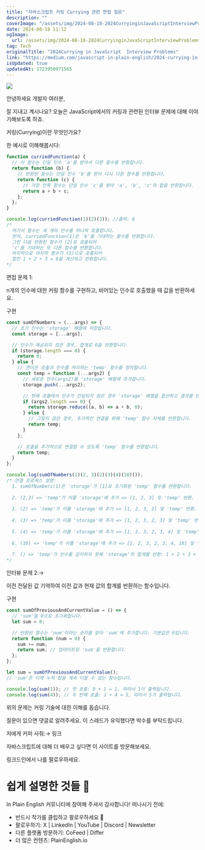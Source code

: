 ```yaml
---
title: "자바스크립트 커링 Currying 관련 면접 질문"
description: ""
coverImage: "/assets/img/2024-08-18-2024CurryinginJavaScriptInterviewProblems_0.png"
date: 2024-08-18 11:12
ogImage:
  url: /assets/img/2024-08-18-2024CurryinginJavaScriptInterviewProblems_0.png
tag: Tech
originalTitle: "2024Currying in JavaScript  Interview Problems"
link: "https://medium.com/javascript-in-plain-english/2024-currying-in-javascript-interview-problems-78c7d14adb7b"
isUpdated: true
updatedAt: 1723950971565
---
```


<img src="/assets/img/2024-08-18-2024CurryinginJavaScriptInterviewProblems_0.png" />

안녕하세요 개발자 여러분,

잘 지내고 계시나요? 오늘은 JavaScript에서의 커링과 관련된 인터뷰 문제에 대해 이야기해보도록 하죠.

커링(Currying)이란 무엇인가요?

<div class="content-ad"></div>

한 예시로 이해해봅시다:

```js
function curriedFunction(a) {
  // 이 함수는 단일 인수 'a'를 받아서 다른 함수를 반환합니다.
  return function (b) {
    // 반환된 함수는 단일 인수 'b'를 받아 다시 다른 함수를 반환합니다.
    return function (c) {
      // 가장 안쪽 함수는 단일 인수 'c'를 받아 'a', 'b', 'c'의 합을 반환합니다.
      return a + b + c;
    };
  };
}

console.log(curriedFunction(1)(2)(3)); //출력: 6
/* 
  여기서 함수는 세 개의 인수를 하나씩 호출합니다.
  먼저, curriedFunction(1)은 'b'를 기대하는 함수를 반환합니다.
  그런 다음 반환된 함수가 (2)로 호출되어 
  'c'를 기대하는 또 다른 함수를 반환합니다.
  마지막으로 마지막 함수가 (3)으로 호출되어 
  합인 1 + 2 + 3 = 6을 계산하고 반환합니다.
*/
```

면접 문제 1:

n개의 인수에 대한 커링 함수를 구현하고, 비어있는 인수로 호출했을 때 값을 반환하세요.

<div class="content-ad"></div>

구현

```js
const sumOfNumbers = (...args) => {
  // 초기 인수는 'storage' 배열에 저장됩니다.
  const storage = [...args];

  // 인수가 제공되지 않은 경우, 합계로 0을 반환합니다.
  if (storage.length === 0) {
    return 0;
  } else {
    // 연이은 호출과 인수를 처리하는 'temp' 함수를 정의합니다.
    const temp = function (...args2) {
      // 새로운 인수(args2)를 'storage' 배열에 추가합니다.
      storage.push(...args2);

      // 현재 호출에서 인수가 전달되지 않은 경우 'storage' 배열을 합산하고 결과를 반환합니다.
      if (args2.length === 0) {
        return storage.reduce((a, b) => a + b, 0);
      } else {
        // 그렇지 않은 경우, 추가적인 연결을 위해 'temp' 함수 자체를 반환합니다.
        return temp;
      }
    };

    // 호출을 추가적으로 연결할 수 있도록 'temp' 함수를 반환합니다.
    return temp;
  }
};

console.log(sumOfNumbers(1)(2, 3)(2)(3)(4)(10)());
/* 연결 프로세스 설명:
  1. sumOfNumbers(1)은 'storage'가 [1]로 초기화된 'temp' 함수를 반환합니다.
  
  2. (2,3) => 'temp'가 이를 'storage'에 추가 => [1, 2, 3] 및 'temp' 반환.
  
  3. (2) => 'temp'가 이를 'storage'에 추가 => [1, 2, 3, 2] 및 'temp' 반환.
  
  4. (3) => 'temp'가 이를 'storage'에 추가 => [1, 2, 3, 2, 3] 및 'temp' 반환.
  
  5. (4) => 'temp'가 이를 'storage'에 추가 => [1, 2, 3, 2, 3, 4] 및 'temp' 반환.
  
  6. (10) => 'temp'가 이를 'storage'에 추가 => [1, 2, 3, 2, 3, 4, 10] 및 'temp' 반환.
  
  7. () => 'temp'가 인수를 감지하지 못해 'storage'의 합계를 반환: 1 + 2 + 3 + 2 + 3 + 4 + 10 = 25.
*/
```

인터뷰 문제 2:→

이전 전달된 값 기억하여 이전 값과 현재 값의 합계를 반환하는 함수입니다.

<div class="content-ad"></div>

구현

```js
const sumOfPreviousAndCurrentValue = () => {
  // 'sum'을 0으로 초기화합니다.
  let sum = 0;

  // 반환된 함수는 'num'이라는 숫자를 받아 'sum'에 추가합니다. 기본값은 0입니다.
  return function (num = 0) {
    sum += num;
    return sum; // 업데이트된 'sum'을 반환합니다.
  };
};

let sum = sumOfPreviousAndCurrentValue();
// 'sum'은 이제 누적 합을 계속 더할 수 있는 함수입니다.

console.log(sum(1)); // 첫 호출: 0 + 1 = 1, 따라서 1이 출력됩니다.
console.log(sum(4)); // 두 번째 호출: 1 + 4 = 5, 따라서 5가 출력됩니다.
```

위의 문제는 커링 기술에 대한 이해를 돕습니다.

질문이 있으면 댓글로 알려주세요. 이 스레드가 유익했다면 박수를 부탁드립니다.

<div class="content-ad"></div>

저에게 커피 사줘:→ 링크

자바스크립트에 대해 더 배우고 싶다면 이 사이트를 방문해보세요.

링크드인에서 나를 팔로우하세요.

# 쉽게 설명한 것들 🚀

<div class="content-ad"></div>

In Plain English 커뮤니티에 참여해 주셔서 감사합니다! 떠나시기 전에:

- 반드시 작가를 클립하고 팔로우하세요 👏
- 팔로우하기: X | LinkedIn | YouTube | Discord | Newsletter
- 다른 플랫폼 방문하기: CoFeed | Differ
- 더 많은 컨텐츠: PlainEnglish.io
